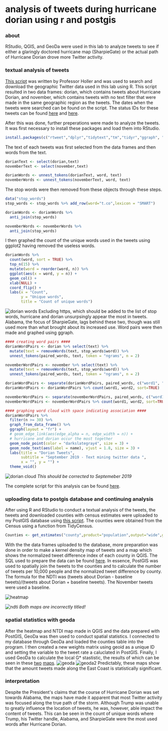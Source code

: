 # analysis of tweets during hurricane dorian using r and postgis 
### about
RStudio, QGIS, and GeoDa were used in this lab to analyze tweets to see if either a glaringly doctored hurricane map (SharpieGate) or the actual path of Hurricane Dorian drove more Twitter activity. 

### textual analysis of tweets
[This script](code/dorianTwitterScript.R) was written by Professor Holler and was used to search and download the geographic Twitter data used in this lab using R. This script resulted in two data frames: dorian, which contains tweets about Hurricane Dorian, and november, which contains tweets with no text filter that were made in the same geographic region as the tweets. The dates when the tweets were searched can be found on the script. The status IDs for these tweets can be found [here](data/november.csv) and [here](data/dorian.csv).

After this was done, further preperations were made to analyze the tweets. 
It was first necessary to install these packages and load them into RStudio.
```r
install.packages(c("rtweet","dplyr","tidytext","tm","tidyr","ggraph", "ggplot2"))
```
The text of each  tweets was first selected from the data frames and then words from the text.
```r
dorianText <- select(dorian,text)
novemberText <- select(november,text)

dorianWords <- unnest_tokens(dorianText, word, text)
novemberWords <- unnest_tokens(novemberText, word, text)
```
The stop words were then removed from these objects through these steps.
```r
data("stop_words")
stop_words <- stop_words %>% add_row(word="t.co",lexicon = "SMART")

dorianWords <- dorianWords %>%
  anti_join(stop_words) 

novemberWords <- novemberWords %>%
  anti_join(stop_words)
```
I then graphed the count of the unique words used in the tweets using ggplot2 having removed the useless words. 
```r
dorianWords %>%
  count(word, sort = TRUE) %>%
  top_n(15) %>%
  mutate(word = reorder(word, n)) %>%
  ggplot(aes(x = word, y = n)) +
  geom_col() +
  xlab(NULL) +
  coord_flip() +
  labs(x = "Count",
       y = "Unique words",
       title = "Count of unique words")
```
![dorian words](images/dorianWords.png)
Excluding https, which should be added to the list of stop words, hurricane and dorian unsurpsingly appear the most in tweets. Alabama, the focus of SharpieGate, lags behind these two, though was still used more than what brought about its increased use. Word pairs were then made and graphed using ggraph. 
```r
#### creating word pairs ####
dorianWordPairs <- dorian %>% select(text) %>%
  mutate(text = removeWords(text, stop_words$word)) %>%
  unnest_tokens(paired_words, text, token = "ngrams", n = 2)

novemberWordPairs <- november %>% select(text) %>%
  mutate(text = removeWords(text, stop_words$word)) %>%
  unnest_tokens(paired_words, text, token = "ngrams", n = 2)

dorianWordPairs <- separate(dorianWordPairs, paired_words, c("word1", "word2"),sep=" ")
dorianWordPairs <- dorianWordPairs %>% count(word1, word2, sort=TRUE)

novemberWordPairs <- separate(novemberWordPairs, paired_words, c("word1", "word2"),sep=" ")
novemberWordPairs <- novemberWordPairs %>% count(word1, word2, sort=TRUE)

#### graphing word cloud with space indicating association ####
dorianWordPairs %>%
  filter(n >= 30) %>%
  graph_from_data_frame() %>%
  ggraph(layout = "fr") +
  # geom_edge_link(aes(edge_alpha = n, edge_width = n)) +
  # hurricane and dorian occur the most together
  geom_node_point(color = "darkslategray4", size = 3) +
  geom_node_text(aes(label = name), vjust = 1.8, size = 3) +
  labs(title = "Dorian Tweets",
       subtitle = "September 2019 - Text mining twitter data ",
       x = "", y = "") +
  theme_void()
```
![dorian cloud](images/dorianCloud.png)
*This should be corrected to Septemeber 2019*

The complete script for this analysis can be found [here](code/textual.R).

### uploading data to postgis database and continuing analysis 
After using R and RStudio to conduct a textual analysis of the tweets, the tweets and downloaded counties with census estimates were uploaded to my PostGIS database using [this script](code/postgis.R). The counties were obtained from the Census using a function from TidyCensus.
```r
Counties <- get_estimates("county",product="population",output="wide",geometry=TRUE,keep_geo_vars=TRUE, key="woot")
```
With the the data frames uploaded to the database, more preparation was done in order to make a kernel density map of tweets and a map which shows the normalized tweet difference index of each county in QGIS. The SQL used to prepare the data can be found [here](code/tweets.sql). In essence, PostGIS was used to spatially join the tweets to the counties and to calculate the number of tweets per 10,000 people and the normalized tweet difference by county. The formula for the NDTI was (tweets about Dorian - baseline tweets)/(tweets about Dorian + baseline tweets). The November tweets were used a baseline.

![heatmap](images/heatmap.png)

![ndti](images/tweets.png)
*Both maps are incorrectly titled!*

### spatial statistics with geoda 
After the heatmap and NTDI map made in QGIS and the data prepared with PostGIS, GeoDa was then used to conduct spatial statistics. I connected to my database through GeoDa and loaded the counties table into the program. I then created a new weights matrix using geoid as a unique ID and setting the variable to the tweet rate a caluclated in PostGIS. Finally, I used GeoDa to calculate the local G* stastistic, the results of which can be seen in these [two](images/countiesGetisOrdMapFrame.png) [maps](images/countiesSigGetisOrdMapFrame.png). 
![geoda](images/countiesGetisOrdMapFrame.png)
![geoda2](images/countiesSigGetisOrdMapFrame.png)
Predictably, these maps show that the amount tweets made along the East Coast is statistically significant.
### interpretation 
Despite the President's claims that the course of Hurricane Dorian was set towards Alabama, the maps have made it apparent that most Twitter activity was focused along the true path of the storm. Although Trump was unable to greatly influence the location of tweets, he was, however, able impact the content of tweets. This can be seen in the count of unique words where Trump, his Twitter handle, Alabama, and SharpieGate were the most used words after Hurricane Dorian. 
